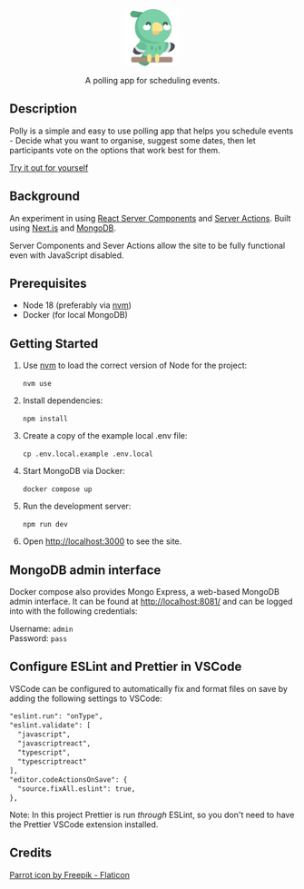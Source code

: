 <p align="center">
  <a href="https://polly-poll.vercel.app">
    <img src="public/parrot.png" alt="A green cartoon parrot smiling and waving a wing." width="100" height="100">
  </a>
</p>
<p align="center">A polling app for scheduling events.</p>

## Description

Polly is a simple and easy to use polling app that helps you schedule events - Decide what you want to organise, suggest some dates, then let participants vote on the options that work best for them.

[Try it out for yourself](https://polly-poll.vercel.app)

## Background

An experiment in using [React Server Components](https://vercel.com/blog/understanding-react-server-components) and [Server Actions](https://vercel.com/blog/understanding-react-server-components#server-actions-react%E2%80%99s-first-steps-into-mutability). Built using [Next.js](https://nextjs.org/) and [MongoDB](https://www.mongodb.com/).

Server Components and Sever Actions allow the site to be fully functional even with JavaScript disabled.

## Prerequisites

- Node 18 (preferably via [nvm](https://github.com/nvm-sh/nvm))
- Docker (for local MongoDB)

## Getting Started

1. Use [nvm](https://github.com/nvm-sh/nvm) to load the correct version of Node for the project:

    `nvm use`

2. Install dependencies:

    `npm install`

3. Create a copy of the example local .env file:

    `cp .env.local.example .env.local`

4. Start MongoDB via Docker:

    `docker compose up`

5. Run the development server:

    `npm run dev`

6. Open [http://localhost:3000](http://localhost:3000) to see the site.

## MongoDB admin interface

Docker compose also provides Mongo Express, a web-based MongoDB admin interface. It can be found at [http://localhost:8081/](http://localhost:8081/) and can be logged into with the following credentials:

Username: `admin`  
Password: `pass`

## Configure ESLint and Prettier in VSCode

VSCode can be configured to automatically fix and format files on save by adding the following settings to VSCode:

```
"eslint.run": "onType",
"eslint.validate": [
  "javascript",
  "javascriptreact",
  "typescript",
  "typescriptreact"
],
"editor.codeActionsOnSave": {
  "source.fixAll.eslint": true,
},
```

Note: In this project Prettier is run _through_ ESLint, so you don't need to have the Prettier VSCode extension installed.

## Credits

[Parrot icon by Freepik - Flaticon](https://www.flaticon.com/free-icons/parrot)
